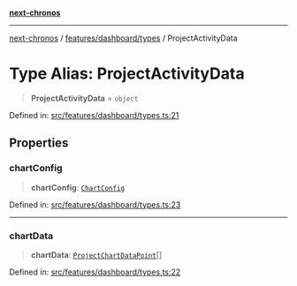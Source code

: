 [**next-chronos**](../../../../README.md)

***

[next-chronos](../../../../README.md) / [features/dashboard/types](../README.md) / ProjectActivityData

# Type Alias: ProjectActivityData

> **ProjectActivityData** = `object`

Defined in: [src/features/dashboard/types.ts:21](https://github.com/Bababum95/next-chronos/blob/41860730c8dd12c16699269e1eee86402c8d1a9f/src/features/dashboard/types.ts#L21)

## Properties

### chartConfig

> **chartConfig**: [`ChartConfig`](../../../../components/ui/chart/type-aliases/ChartConfig.md)

Defined in: [src/features/dashboard/types.ts:23](https://github.com/Bababum95/next-chronos/blob/41860730c8dd12c16699269e1eee86402c8d1a9f/src/features/dashboard/types.ts#L23)

***

### chartData

> **chartData**: [`ProjectChartDataPoint`](ProjectChartDataPoint.md)[]

Defined in: [src/features/dashboard/types.ts:22](https://github.com/Bababum95/next-chronos/blob/41860730c8dd12c16699269e1eee86402c8d1a9f/src/features/dashboard/types.ts#L22)
